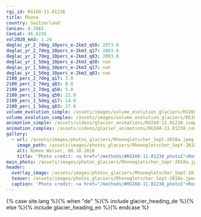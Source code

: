 ```yaml
---
rgi_id: RGI60-11.01238
title: Rhone
country: Switzerland
CenLon: 8.3965
CenLat: 46.6236
vol2020_km3: 1.24
deglac_yr_2_7deg_10perc_e-2km3_q50: 2073.0
deglac_yr_2_7deg_10perc_e-2km3_q17: 2063.0
deglac_yr_2_7deg_10perc_e-2km3_q83: 2093.0
deglac_yr_1_5deg_10perc_e-2km3_q50: nan
deglac_yr_1_5deg_10perc_e-2km3_q17: nan
deglac_yr_1_5deg_10perc_e-2km3_q83: nan
2100_perc_2_7deg_q17: 3.0
2100_perc_2_7deg_q83: 8.0
2100_perc_2_7deg_q50: 5.0
2100_perc_1_5deg_q50: 22.0
2100_perc_1_5deg_q17: 14.0
2100_perc_1_5deg_q83: 27.0
volume_evolution_simple: /assets/images/volume_evolution_glaciers/RGI60-11.01238_simple_en.png
volume_evolution_complex: /assets/images/volume_evolution_glaciers/RGI60-11.01238_complex_en.png
animation_simple: /assets/videos/glacier_animations/RGI60-11.01238_simple_en.mp4
animation_complex: /assets/videos/glacier_animations/RGI60-11.01238_complex_en.mp4
gallery:
  - url: /assets/images/photos_glaciers/Rhonegletscher_Sept-2018a.jpeg
    image_path: /assets/images/photos_glaciers/Rhonegletscher_Sept-2018a.jpeg
    alt: Romeo Walser, 08.10.2018
    title: 'Photo credit: <a href="/methods/#RGI60-11.01238_photo1">Romeo Walser, 08.10.2018</a>'
main_photo: /assets/images/photos_glaciers/Rhonegletscher_Sept-2018a.jpeg
header:
  overlay_image: /assets/images/photos_glaciers/Rhonegletscher_Sept-2018a.jpeg
  teaser: /assets/images/photos_glaciers/Rhonegletscher_Sept-2018a.jpeg
  caption: 'Photo credit: <a href="/methods/#RGI60-11.01238_photo1">Romeo Walser, 08.10.2018</a>'
---
```

{% case site.lang %}{% when "de" %}{% include glacier_heading_de %}{% else %}{% include glacier_heading_en %}{% endcase %}